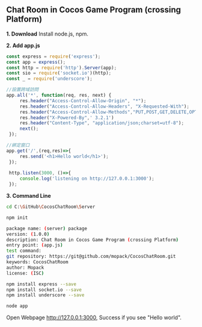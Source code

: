 ﻿## Chat Room in Cocos Game Program (crossing Platform)




**1. Download**
Install node.js, npm.

**2. Add app.js**
```js
const express = require('express');
const app = express();
const http = require('http').Server(app);
const sio = require('socket.io')(http);
const _ = require('underscore');

//設置跨域訪問
app.all('*', function(req, res, next) {
     res.header("Access-Control-Allow-Origin", "*");
     res.header("Access-Control-Allow-Headers", "X-Requested-With");
     res.header("Access-Control-Allow-Methods","PUT,POST,GET,DELETE,OPTIONS");
     res.header("X-Powered-By",' 3.2.1')
     res.header("Content-Type", "application/json;charset=utf-8");
     next();
 });

//綁定窗口
app.get('/',(req,res)=>{
     res.send('<h1>Hello world</h1>');
 });
 
 http.listen(3000, ()=>{
     console.log('listening on http://127.0.0.1:3000');
 });
```

**3. Command Line**
```bash 
cd C:\GitHub\CocosChatRoom\Server

npm init

package name: (server) package
version: (1.0.0)
description: Chat Room in Cocos Game Program (crossing Platform)
entry point: (app.js)
test command:
git repository: https://git@github.com/mopack/CocosChatRoom.git
keywords: CocosChatRoom
author: Mopack
license: (ISC)

npm install express --save
npm install socket.io --save
npm install underscore --save

node app
```

Open Webpage http://127.0.0.1:3000, Success if you see "Hello world".


